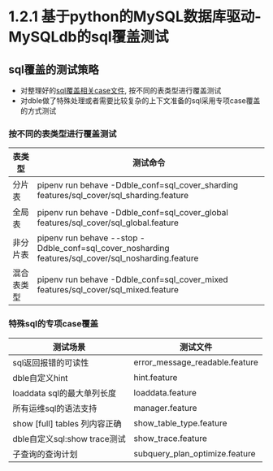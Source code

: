# 1.2.1 基于python的MySQL数据库驱动-MySQLdb的sql覆盖测试

## sql覆盖的测试策略
- 对整理好的[sql覆盖相关case文件](./1.3%20sql_file_specifications.md), 按不同的表类型进行覆盖测试
- 对dble做了特殊处理或者需要比较复杂的上下文准备的sql采用专项case覆盖的方式测试

### 按不同的表类型进行覆盖测试
表类型                   | 测试命令
------------------|--------------------
分片表                   |pipenv run behave -Ddble_conf=sql_cover_sharding features/sql_cover/sql_sharding.feature
全局表                   |pipenv run behave -Ddble_conf=sql_cover_global features/sql_cover/sql_global.feature
非分片表               |pipenv run behave --stop -Ddble_conf=sql_cover_nosharding features/sql_cover/sql_nosharding.feature
混合表类型           |pipenv run behave -Ddble_conf=sql_cover_mixed features/sql_cover/sql_mixed.feature

### 特殊sql的专项case覆盖
测试场景                 | 测试文件
-------------------|--------------------
sql返回报错的可读性 | error_message_readable.feature
dble自定义hint   | hint.feature
loaddata sql的最大单列长度 | loaddata.feature
所有运维sql的语法支持 | manager.feature
show [full] tables 列内容正确 | show_table_type.feature
dble自定义sql:show trace测试  | show_trace.feature
子查询的查询计划                      |subquery_plan_optimize.feature